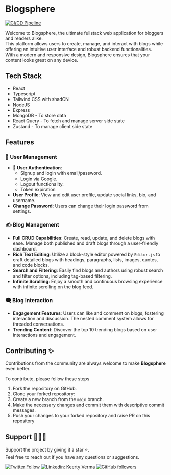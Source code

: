 # Blogsphere

[![CI/CD Pipeline](https://img.shields.io/github/actions/workflow/status/keertyverma/blogsphere/backend-ci-cd.yml?label=Backend%20CI/CD%20Pipeline)](https://github.com/keertyverma/blogsphere/actions/workflows/backend-ci-cd.yml)

Welcome to Blogsphere, the ultimate fullstack web application for bloggers and readers alike. <br>This platform allows users to create, manage, and interact with blogs while offering an intuitive user interface and robust backend functionalities.
<br >With a modern and responsive design, Blogsphere ensures that your content looks great on any device.

## Tech Stack

- React
- Typescript
- Tailwind CSS with shadCN
- NodeJS
- Express
- MongoDB - To store data
- React Query - To fetch and manage server side state
- Zustand - To manage client side state

## Features

### 👤 User Management

- **🔐 User Authentication**:
  - Signup and login with email/password.
  - Login via Google.
  - Logout functionality.
  - Token expiration
- **User Profile**: View and edit user profile, update social links, bio, and username.
- **Change Password**: Users can change their login password from settings.

### ✍️ Blog Management

- **Full CRUD Capabilities**: Create, read, update, and delete blogs with ease. Manage both published and draft blogs through a user-friendly dashboard.
- **Rich Text Editing**: Utilize a block-style editor powered by `Editor.js` to craft detailed blogs with headings, paragraphs, lists, images, quotes, and code blocks.
- **Search and Filtering**: Easily find blogs and authors using robust search and filter options, including tag-based filtering.
- **Infinite Scrolling**: Enjoy a smooth and continuous browsing experience with infinite scrolling on the blog feed.

### 🗨️ Blog Interaction

- **Engagement Features**: Users can like and comment on blogs, fostering interaction and discussion. The nested comment system allows for threaded conversations.
- **Trending Content**: Discover the top 10 trending blogs based on user interactions and engagement.

## Contributing ✨

Contributions from the community are always welcome to make **Blogsphere** even better.

To contribute, please follow these steps

1. Fork the repository on GitHub.
2. Clone your forked repository:
3. Create a new branch from the `main` branch.
4. Make the necessary changes and commit them with descriptive commit messages.
5. Push your changes to your forked repository and raise PR on this repository

## Support 💖👩‍💻

Support the project by giving it a star ⭐.
<br> Feel free to reach out if you have any questions or suggestions.

[![Twitter Follow](https://img.shields.io/twitter/follow/KeertyVerma?style=social)](https://twitter.com/KeertyVerma)
[![Linkedin: Keerty Verma](https://img.shields.io/badge/-Keerty%20Verma-blue?style=flat-square&logo=Linkedin&logoColor=white&link=https://www.linkedin.com/in/keertyverma/)](https://www.linkedin.com/in/keertyverma/)
[![GitHub followers](https://img.shields.io/github/followers/keertyverma?style=social)](https://github.com/keertyverma)
